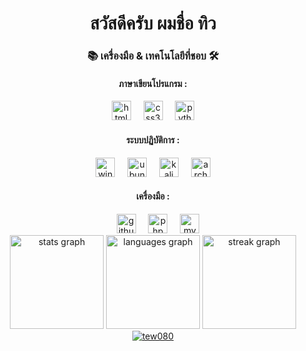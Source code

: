 <h1 align = "center">สวัสดีครับ ผมชื่อ ทิว</h1>
 <h3 align="center">📚 เครื่องมือ & เทคโนโลยีที่ชอบ 🛠️</h3>

 <div align="center">
    <h4>ภาษาเขียนโปรแกรม :</h4>
    <img src="https://img.shields.io/badge/HTML5-E34F26?logo=html5&logoColor=white&style=for-the-badge" height="31" alt="html5 logo"  />
    <img width="12" />
    <img src="https://img.shields.io/badge/CSS3-1572B6?logo=css3&logoColor=white&style=for-the-badge" height="31" alt="css3 logo"  />
    <img width="12" />
    <img src="https://img.shields.io/badge/python-3776AB?style=for-the-badge&logo=python&logoColor=white&logoSize=auto&labelColor=%233776AB" height="31" alt="python logo"  />
    <h4>ระบบปฏิบัติการ :</h4>
    <img src="https://img.shields.io/badge/windows-80B3FF?style=for-the-badge&logo=windows&logoColor=white&logoSize=auto&labelColor=%2380B3FF" height="31" alt="windows logo"  />    
    <img width="12" />
    <img src="https://img.shields.io/badge/Ubuntu-E95420?style=for-the-badge&logo=ubuntu&logoColor=white&logoSize=auto" height="31" alt="ubuntu logo"  />
    <img width="12" />
    <img src="https://img.shields.io/badge/kalilinux-557C94?style=for-the-badge&logo=kalilinux&logoColor=white&logoSize=auto&labelColor=%23557C94" height="31" alt="kali logo"  />
    <img width="12" />
    <img src="https://img.shields.io/badge/archlinux-1793D1?style=for-the-badge&logo=archlinux&logoColor=white&logoSize=auto&labelColor=%231793D1" height="31" alt="arch logo"  />
    <h4>เครื่องมือ :</h4>
    <img width="12" />
    <img src="https://img.shields.io/badge/GitHub-181717?logo=github&logoColor=white&style=for-the-badge" height="31" alt="github logo"  />
    <img width="12" />
    <img src="https://img.shields.io/badge/phpmyadmin-6C78AF?style=for-the-badge&logo=phpmyadmin&logoColor=white&logoSize=auto&labelColor=%236C78AF" height="31" alt="phpMyAdmin logo"  />
    <img width="12" />
    <img src="https://img.shields.io/badge/mysql-4479A1?style=for-the-badge&logo=mysql&logoColor=white&logoSize=auto&labelColor=%234479A1" height="31" alt="mysql logo"  />
 </div>
 
<div align="center">
  <img src="https://github-readme-stats.vercel.app/api?username=tew080&hide_title=false&hide_rank=false&show_icons=true&include_all_commits=true&count_private=true&disable_animations=false&theme=dracula&locale=en&hide_border=false&order=1" height="150" alt="stats graph"  />

  <img src="https://github-readme-stats.vercel.app/api/top-langs?username=tew080&locale=en&hide_title=false&layout=compact&card_width=320&langs_count=10&theme=dracula&hide_border=false&order=2" height="150" alt="languages graph"  />

  <img src="https://streak-stats.demolab.com?user=tew080&locale=en&mode=daily&theme=dracula&hide_border=false&border_radius=5&order=3" height="150" alt="streak graph"  />

  <a href="https://github.com/ryo-ma/github-profile-trophy">
    <img src="https://github-profile-trophy.vercel.app/?username=tew080&theme=dracula" alt="tew080" />
  </a>
</div>